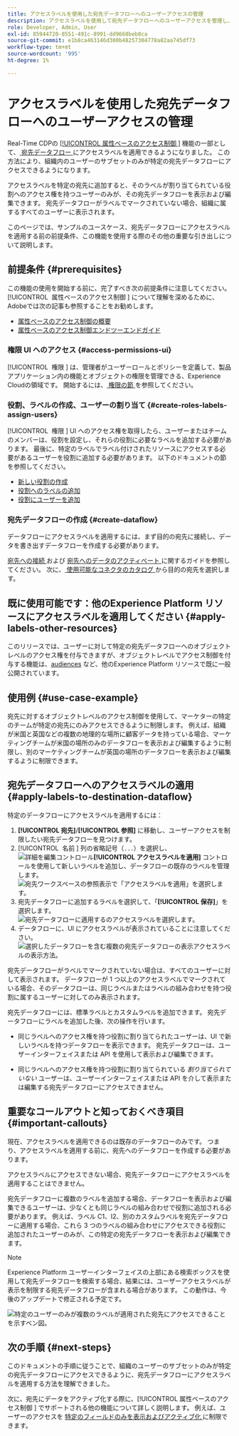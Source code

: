 ```yaml
---
title: アクセスラベルを使用した宛先データフローへのユーザーアクセスの管理
description: アクセスラベルを使用して宛先データフローへのユーザーアクセスを管理し、組織内のユーザーのサブセットのみが特定の宛先データフローにアクセスできるようにする方法を説明します。
role: Developer, Admin, User
exl-id: 85944720-8551-491c-8991-dd9668beb0ca
source-git-commit: e1b8ca463146d300b48257304778a82aa745df73
workflow-type: tm+mt
source-wordcount: '995'
ht-degree: 1%

---
```


# アクセスラベルを使用した宛先データフローへのユーザーアクセスの管理

Real-Time CDPの [[!UICONTROL &#x200B; 属性ベースのアクセス制御 &#x200B;]](overview.md) 機能の一部として、[ 宛先データフロー ](../../dataflows/ui/monitor-destinations.md) にアクセスラベルを適用できるようになりました。 この方法により、組織内のユーザーのサブセットのみが特定の宛先データフローにアクセスできるようになります。

アクセスラベルを特定の宛先に追加すると、そのラベルが割り当てられている役割へのアクセス権を持つユーザーのみが、その宛先データフローを表示および編集できます。 宛先データフローがラベルでマークされていない場合、組織に属するすべてのユーザーに表示されます。

このページでは、サンプルのユースケース、宛先データフローにアクセスラベルを適用する前の前提条件、この機能を使用する際のその他の重要な引き出しについて説明します。

## 前提条件 {#prerequisites}

この機能の使用を開始する前に、完了すべき次の前提条件に注意してください。 [!UICONTROL &#x200B; 属性ベースのアクセス制御 &#x200B;] について理解を深めるために、Adobeでは次の記事も参照することをお勧めします。

* [属性ベースのアクセス制御の概要](/help/access-control/abac/overview.md)
* [属性ベースのアクセス制御エンドツーエンドガイド](/help/access-control/abac/end-to-end-guide.md)

### 権限 UI へのアクセス {#access-permissions-ui}

[!UICONTROL &#x200B; 権限 &#x200B;] は、管理者がユーザーロールとポリシーを定義して、製品アプリケーション内の機能とオブジェクトの権限を管理できる、Experience Cloudの領域です。 開始するには、[ 権限の節 ](/help/access-control/abac/end-to-end-guide.md#permissions) を参照してください。

### 役割、ラベルの作成、ユーザーの割り当て {#create-roles-labels-assign-users}

[!UICONTROL &#x200B; 権限 &#x200B;] UI へのアクセス権を取得したら、ユーザーまたはチームのメンバーは、役割を設定し、それらの役割に必要なラベルを追加する必要があります。 最後に、特定のラベルでラベル付けされたリソースにアクセスする必要があるユーザーを役割に追加する必要があります。 以下のドキュメントの節を参照してください。

* [新しい役割の作成](/help/access-control/abac/ui/roles.md)
* [役割へのラベルの追加](/help/access-control/abac/end-to-end-guide.md#label-roles)
* [役割にユーザーを追加](/help/access-control/ui/users.md)

### 宛先データフローの作成 {#create-dataflow}

データフローにアクセスラベルを適用するには、まず目的の宛先に接続し、データを書き出すデータフローを作成する必要があります。

[ 宛先への接続 ](/help/destinations/ui/connect-destination.md) および [ 宛先へのデータのアクティベート ](/help/destinations/ui/activation-overview.md) に関するガイドを参照してください。 次に、[ 使用可能なコネクタのカタログ ](/help/destinations/catalog/overview.md) から目的の宛先を選択します。

## 既に使用可能です：他のExperience Platform リソースにアクセスラベルを適用してください {#apply-labels-other-resources}

このリリースでは、ユーザーに対して特定の宛先データフローへのオブジェクトレベルのアクセス権を付与できますが、オブジェクトレベルでアクセス制御を付与する機能は、[audiences](/help/access-control/abac/end-to-end-guide.md#apply-labels-to-segments) など、他のExperience Platform リソースで既に一般公開されています。

## 使用例 {#use-case-example}

宛先に対するオブジェクトレベルのアクセス制御を使用して、マーケターの特定のチームが特定の宛先にのみアクセスできるように制限します。 例えば、組織が米国と英国などの複数の地理的な場所に顧客データを持っている場合、マーケティングチームが米国の場所のみのデータフローを表示および編集するように制限し、別のマーケティングチームが英国の場所のデータフローを表示および編集するように制限できます。

## 宛先データフローへのアクセスラベルの適用 {#apply-labels-to-destination-dataflow}

特定のデータフローにアクセスラベルを適用するには：

1. **[!UICONTROL 宛先]**/**[!UICONTROL 参照]** に移動し、ユーザーアクセスを制限したい宛先データフローを見つけます。
1. [!UICONTROL &#x200B; 名前 &#x200B;] 列の省略記号（`...`）を選択し、![ 詳細を編集コントロール ](/help/images/icons/key.png)**[!UICONTROL アクセスラベルを適用]** コントロールを使用して新しいラベルを追加し、データフローの既存のラベルを管理します。
   ![ 宛先ワークスペースの参照表示で「アクセスラベルを適用」を選択します。](/help/access-control/images/olac/apply-access-labels.png)
1. 宛先データフローに追加するラベルを選択して、「**[!UICONTROL 保存]**」を選択します。
   ![ 宛先データフローに適用するのアクセスラベルを選択します。](/help/access-control/images/olac/view-access-labels.png)
1. データフローに、UI にアクセスラベルが表示されていることに注意してください。
   ![ 選択したデータフローを含む複数の宛先データフローの表示アクセスラベルの表示方法。](/help/access-control/images/olac/dataflow-with-access-label.png)

宛先データフローがラベルでマークされていない場合は、すべてのユーザーに対して表示されます。 データフローが 1 つ以上のアクセスラベルでマークされている場合、そのデータフローは、同じラベルまたはラベルの組み合わせを持つ役割に属するユーザーに対してのみ表示されます。

宛先データフローには、標準ラベルとカスタムラベルを追加できます。 宛先データフローにラベルを追加した後、次の操作を行います。

* 同じラベルへのアクセス権を持つ役割に割り当てられたユーザーは、UI で新しいラベルを持つデータフローを表示できます。 宛先データフローは、ユーザーインターフェイスまたは API を使用して表示および編集できます。

* 同じラベルへのアクセス権を持つ役割に割り当てられている *割り当てられていない* ユーザーは、ユーザーインターフェイスまたは API を介して表示または編集する宛先データフローにアクセスできません。

## 重要なコールアウトと知っておくべき項目 {#important-callouts}

現在、アクセスラベルを適用できるのは既存のデータフローのみです。 つまり、アクセスラベルを適用する前に、宛先へのデータフローを作成する必要があります。

アクセスラベルにアクセスできない場合、宛先データフローにアクセスラベルを適用することはできません。

宛先データフローに複数のラベルを追加する場合、データフローを表示および編集できるユーザーは、少なくとも同じラベルの組み合わせで役割に追加される必要があります。 例えば、ラベル C1、I2、別のカスタムラベルを宛先データフローに適用する場合、これら 3 つのラベルの組み合わせにアクセスできる役割に追加されたユーザーのみが、この特定の宛先データフローを表示および編集できます。

>[!NOTE]
>
> Experience Platform ユーザーインターフェイスの上部にある検索ボックスを使用して宛先データフローを検索する場合、結果には、ユーザーアクセスラベルが表示を制限する宛先データフローが含まれる場合があります。 この動作は、今後のアップデートで修正される予定です。

![ 特定のユーザーのみが複数のラベルが適用された宛先にアクセスできることを示すベン図。](/help/access-control/images/olac/multiple-labels-venn.png)

## 次の手順 {#next-steps}

このドキュメントの手順に従うことで、組織のユーザーのサブセットのみが特定の宛先データフローにアクセスできるように、宛先データフローにアクセスラベルを適用する方法を理解できました。

次に、宛先にデータをアクティブ化する際に、[!UICONTROL &#x200B; 属性ベースのアクセス制御 &#x200B;] でサポートされる他の機能について詳しく説明します。 例えば、ユーザーのアクセスを [ 特定のフィールドのみを表示およびアクティブ化 ](/help/access-control/abac/overview.md#destinations) に制限できます。
